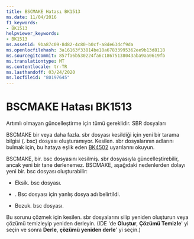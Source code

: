```yaml
---
title: BSCMAKE Hatası BK1513
ms.date: 11/04/2016
f1_keywords:
- BK1513
helpviewer_keywords:
- BK1513
ms.assetid: 9ba87c09-8d82-4c80-b0cf-a8de63dcf9da
ms.openlocfilehash: 3a16163f33814be18a67833995362ee9b13d8118
ms.sourcegitcommit: 857fa6b530224fa6c18675138043aba9aa0619fb
ms.translationtype: MT
ms.contentlocale: tr-TR
ms.lasthandoff: 03/24/2020
ms.locfileid: "80197645"
---
```

# <a name="bscmake-error-bk1513"></a>BSCMAKE Hatası BK1513

Artımlı olmayan güncelleştirme için tümü gereklidir. SBR dosyaları

BSCMAKE bir veya daha fazla. sbr dosyası kesildiği için yeni bir tarama bilgisi (. bsc) dosyası oluşturamıyor. Kesilen. sbr dosyalarının adlarını bulmak için, bu hataya eşlik eden [BK4502](../../error-messages/tool-errors/bscmake-warning-bk4502.md) uyarılarını okuyun.

BSCMAKE, bir. bsc dosyasını kesilmiş. sbr dosyasıyla güncelleştirebilir, ancak yeni bir tane derlenemez. BSCMAKE, aşağıdaki nedenlerden dolayı yeni bir. bsc dosyası oluşturabilir:

- Eksik. bsc dosyası.

- . Bsc dosyası için yanlış dosya adı belirtildi.

- Bozuk. bsc dosyası.

Bu sorunu çözmek için kesilen. sbr dosyalarını silip yeniden oluşturun veya çözümü temizleyip yeniden derleyin. (IDE 'de **Oluştur**, **Çözümü Temizle**' yi seçin ve sonra **Derle**, **çözümü yeniden derle**' yi seçin.)
